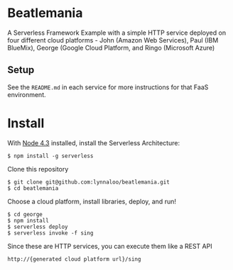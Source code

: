 # Beatlemania

A Serverless Framework Example with a simple HTTP service deployed on four different cloud platforms - John (Amazon Web Services), Paul (IBM BlueMix), George (Google Cloud Platform, and Ringo (Microsoft Azure)

## Setup

See the `README.md` in each service for more instructions for that FaaS environment.

# Install

With [Node 4.3](https://nodejs.org/) installed, install the Serverless Architecture:

```
$ npm install -g serverless
```

Clone this repository

```
$ git clone git@github.com:lynnaloo/beatlemania.git
$ cd beatlemania
```

Choose a cloud platform, install libraries, deploy, and run!

```
$ cd george
$ npm install
$ serverless deploy
$ serverless invoke -f sing
```

Since these are HTTP services, you can execute them like a REST API

```
http://{generated cloud platform url}/sing
```




